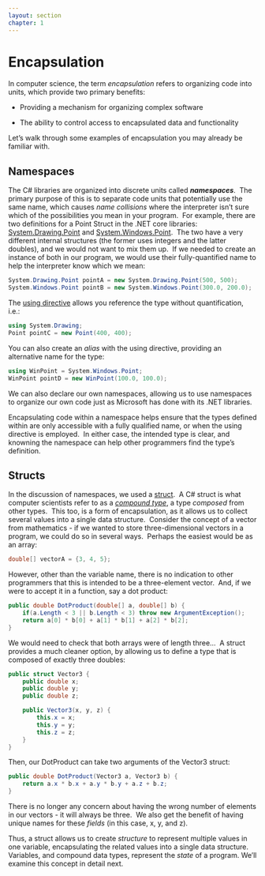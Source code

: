 ```yaml
---
layout: section
chapter: 1
---
```

# Encapsulation

In computer science, the term *encapsulation* refers to organizing code into units, which provide two primary benefits:

* Providing a mechanism for organizing complex software

* The ability to control access to encapsulated data and functionality

Let’s walk through some examples of encapsulation you may already be familiar with.

## Namespaces

The C# libraries are organized into discrete units called **_namespaces_**.  The primary purpose of this is to separate code units that potentially use the same name, which causes *name collisions* where the interpreter isn’t sure which of the possibilities you mean in your program.  For example, there are two definitions for a Point Struct in the .NET core libraries: [System.Drawing.Point](https://docs.microsoft.com/en-us/dotnet/api/system.drawing.point) and [System.Windows.Point](https://docs.microsoft.com/en-us/dotnet/api/system.windows.point).  The two have a very different internal structures (the former uses integers and the latter doubles), and we would not want to mix them up.  If we needed to create an instance of both in our program, we would use their fully-quantified name to help the interpreter know which we mean:

```csharp
System.Drawing.Point pointA = new System.Drawing.Point(500, 500);
System.Windows.Point pointB = new System.Windows.Point(300.0, 200.0);
```

The [using directive](https://docs.microsoft.com/en-us/dotnet/csharp/language-reference/keywords/using-directive) allows you reference the type without quantification, i.e.:

```csharp
using System.Drawing;
Point pointC = new Point(400, 400);
```

You can also create an *alias* with the using directive, providing an alternative name for the type:

```csharp
using WinPoint = System.Windows.Point;
WinPoint pointD = new WinPoint(100.0, 100.0);
```

We can also declare our own namespaces, allowing us to use namespaces to organize our own code just as Microsoft has done with its .NET libraries.

Encapsulating code within a namespace helps ensure that the types defined within are only accessible with a fully qualified name, or when the using directive is employed.  In either case, the intended type is clear, and knowning the namespace can help other programmers find the type’s definition.

## Structs

In the discussion of namespaces, we used a [struct](https://docs.microsoft.com/en-us/dotnet/csharp/language-reference/keywords/struct).  A C# struct is what computer scientists refer to as a *[compound type](https://en.wikipedia.org/wiki/Composite_data_type)*, a type *composed* from other types.  This too, is a form of encapsulation, as it allows us to collect several values into a single data structure.  Consider the concept of a vector from mathematics - if we wanted to store three-dimensional vectors in a program, we could do so in several ways.  Perhaps the easiest would be as an array:

```csharp
double[] vectorA = {3, 4, 5};
```

However, other than the variable name, there is no indication to other programmers that this is intended to be a three-element vector.  And, if we were to accept it in a function, say a dot product:

```csharp
public double DotProduct(double[] a, double[] b) {
    if(a.Length < 3 || b.Length < 3) throw new ArgumentException();
    return a[0] * b[0] + a[1] * b[1] + a[2] * b[2];
}
```

We would need to check that both arrays were of length three…  A struct provides a much cleaner option, by allowing us to define a type that is composed of exactly three doubles:

```csharp
public struct Vector3 {
    public double x;
    public double y;
    public double z;

    public Vector3(x, y, z) {
        this.x = x;
        this.y = y;
        this.z = z;
    }
}
```

Then, our DotProduct can take two arguments of the Vector3 struct:

```csharp
public double DotProduct(Vector3 a, Vector3 b) {
    return a.x * b.x + a.y * b.y + a.z + b.z;
}
```

There is no longer any concern about having the wrong number of elements in our vectors - it will always be three.  We also get the benefit of having unique names for these *fields* (in this case, x, y, and z).

Thus, a struct allows us to create *structure* to represent multiple values in one variable, encapsulating the related values into a single data structure.  Variables, and compound data types, represent the *state* of a program.  We’ll examine this concept in detail next.

